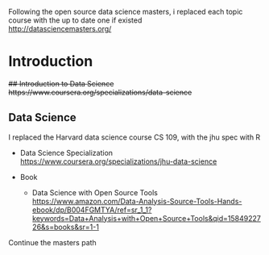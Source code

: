 Following the open source data science masters, i replaced each topic course with the up to date one if existed <br/>
http://datasciencemasters.org/


# Introduction

<s>
## Introduction to Data Science  <br/>
https://www.coursera.org/specializations/data-science</s>

## Data Science
I replaced the Harvard data science course CS 109, with the jhu spec with R <br/>
- Data Science Specialization <br/>
https://www.coursera.org/specializations/jhu-data-science

- Book 
  - Data Science with Open Source Tools
  https://www.amazon.com/Data-Analysis-Source-Tools-Hands-ebook/dp/B004FGMTYA/ref=sr_1_1?keywords=Data+Analysis+with+Open+Source+Tools&qid=1584922726&s=books&sr=1-1
  

Continue the masters path
